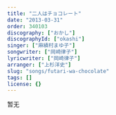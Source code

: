 ```yaml
---
title: "二人はチョコレート"
date: "2013-03-31"
order: 340103
discography: ["おかし"]
discographyId: ["okashi"]
singer: ["麻績村まゆ子"]
songwriter: ["岡崎律子"]
lyricwriter: ["岡崎律子"]
arranger: ["上杉洋史"]
slug: "songs/futari-wa-chocolate"
tags: []
license: {}
---
```


暂无
